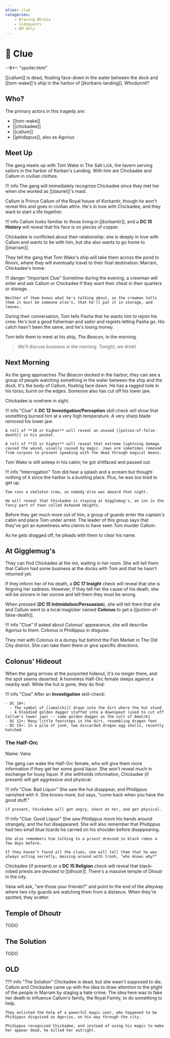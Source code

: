 ```yaml
---
alias: clue
categories:
    - Braving Bhreia
    - Sidequests
    - DM Only
---
```


# 🔐 Clue

--8<-- "spoiler.html"

[[callum]] is dead, floating face-down in the water between the dock and [[tom-wake]]'s ship in the harbor of [[korbans-landing]]. Whodunnit?

## Who?

The primary actors in this tragedy are:

- [[tom-wake]]
- [[chickadee]]
- [[callum]]
- [[phidippus]], also as Agorius

## Meet Up

The gang meets up with Tom Wake in The Salt Lick, the tavern serving sailors in the harbor of Korban's Landing. With him are Chickadee and Callum in civilian clothes.

!!! info
    The gang will immediately recognize Chickadee since they met her when she worked as [[dauriel]]'s maid.

Callum is Prince Callum of the Royal house of Korbantir, though he won't reveal this and goes in civilian attire. He's in love with Chickadee, and they want to start a life together.

!!! info
    Callum looks familiar to those living in [[korbantir]], and a **DC 15 History** will reveal that his face is on pieces of copper.

Chickadee is conflicted about their relationship: she is deeply in love with Callum and wants to be with him, but she also wants to go home to [[marram]].

They tell the gang that Tom Wake's ship will take them across the pond to Rivoni, where they will eventually travel to their final destination: Marram, Chickadee's home.

!!! danger "Important Clue"
    Sometime during the evening, a crewman will enter and ask Callum or Chickadee if they want their chest in their quarters or storage.

    Neither of them knows what he's talking about, so the crewman tells them it must be someone else's, that he'll put it in storage, and leaves.

During their conversation, Tom tells Pasha that he wants him to rejoin his crew. He's lost a good fisherman and sailor and regrets letting Pasha go. His catch hasn't been the same, and he's losing money.

Tom tells them to meet at his ship, *The Beacon,* in the morning.

> We'll discuss business in the morning. Tonight, we drink!

## Next Morning

As the gang approaches *The Beacon* docked in the harbor, they can see a group of people watching something in the water between the ship and the dock. It's the body of Callum, floating face down. He has a ragged hole in his torso, burnt on the edges. Someone also has cut off his lower jaw.

Chickadee is nowhere in sight.

!!! info "Clue"
    A **DC 12 Investigation/Perception** skill check will show that something burned him at a very high temperature. A very sharp blade removed his lower jaw.

    A roll of **10 or higher** will reveal an unused [[potion-of-false-death]] in his pocket.

    A roll of **15 or higher** will reveal that extreme lightning damage caused the wound, usually caused by magic. Jaws are sometimes removed from corpses to prevent speaking with the dead through magical means.

Tom Wake is still asleep in his cabin; he got shitfaced and passed out.

!!! info "Interrogation"
    Tom did hear a splash and a scream but thought nothing of it since the harbor is a bustling place. Plus, he was too tired to get up.

    Tom runs a skeleton crew, so nobody else was aboard that night.

    He will reveal that Chickadee is staying at Gigglemug's, an inn in the fancy part of town called Ashwood Heights.

Before they get much more out of him, a group of guards enter the captain's cabin and place Tom under arrest. The leader of this group says that they've got an eyewitness who claims to have seen Tom murder Callum.

As he gets dragged off, he pleads with them to clear his name.

## At Gigglemug's

They can find Chickadee at the inn, waiting in her room. She will tell them that Callum had some business at the docks with Tom and that he hasn't returned yet.

If they inform her of his death, a **DC 17 Insight** check will reveal that she is feigning her sadness. However, if they tell her the cause of his death, she will be sincere in her sorrow and tell them they must be wrong.

When pressed (**DC 15 Intimidation/Persuasion**), she will tell them that she and Callum went to a local magicker named **Colonus** to get a [[potion-of-false-death]].

!!! info "Clue"
    If asked about Colonus' appearance, she will describe Agorius to them. Colonus is Phidippus in disguise.

They met with Colonus in a dumpy hut behind the Fish Market in The Old City district. She can take them there or give specific directions.

## Colonus' Hideout

When the gang arrives at the purported hideout, it's no longer there, and the spot seems deserted. A homeless Half-Orc female sleeps against a nearby wall. While the hut is gone, they do find:

!!! info "Clue"
    After an **Investigation** skill-check:

    - DC 10+: 
      - The symbol of [[amalchi]] drawn into the dirt where the hut stood
      - A bloodied golden dagger stuffed into a downspout (used to cut off Callum's lower jaw) -- same golden dagger as the cult of Amalchi
    - DC 12+: Many little footsteps in the dirt, resembling dragon feet
    - DC 15+: In a pile of junk, two discarded dragon egg shells, recently hatched

### The Half-Orc

Name: Vana

The gang can wake the Half-Orc female, who will give them more information if they get her some *good* liquor. She won't reveal much in exchange for lousy liquor. If she withholds information, Chickadee (if present) will get aggressive and physical.

!!! info "Clue: Bad Liquor"
    She saw the hut disappear, and Phidippus vanished with it. She knows more, but says, "come back when you have the good stuff."

    if present, Chickadee will get angry, shout at her, and get physical.

!!! info "Clue: Good Liquor"
    She saw Phidippus move his hands around strangely, and the hut disappeared. She will also remember that Phidippus had two small blue lizards he carried on his shoulder before disappearing.

    She also remembers him talking to a priest dressed in black robes a few days before.

    If they haven't found all the clues, she will tell them that he was always acting secretly, messing around with trash, "who knows why?"

Chickadee (if present) or a **DC 15 Religion** check will reveal that black-robed priests are devoted to [[dhoutr]]. There's a massive temple of Dhoutr in the city.

Vana will ask, "are those your friends?" and point to the end of the alleyway where two city guards are watching them from a distance. When they're spotted, they scatter.

## Temple of Dhoutr

TODO

## The Solution

TODO

## OLD

??? info "The Solution"
    Chickadee is dead, but she wasn't supposed to die. Callum and Chickadee came up with the idea to draw attention to the plight of the people in Marram by staging a hate crime. The idea here was to fake her death to influence Callum's family, the Royal Family, to do something to help.

    They enlisted the help of a powerful magic user, who happened to be Phidippus disguised as Agorius, on his way through the city.

    Phidippus recognized Chickadee, and instead of using his magic to make her appear dead, he killed her outright.

